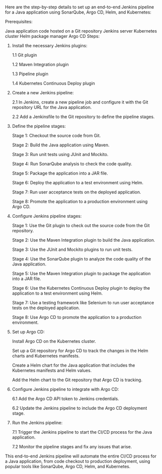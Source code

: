 Here are the step-by-step details to set up an end-to-end Jenkins pipeline for a Java application using SonarQube, Argo CD, Helm, and Kubernetes:

Prerequisites:

Java application code hosted on a Git repository
Jenkins server
Kubernetes cluster
Helm package manager
Argo CD
Steps:

1. Install the necessary Jenkins plugins:
   
   1.1 Git plugin
   
   1.2 Maven Integration plugin
   
   1.3 Pipeline plugin
   
   1.4 Kubernetes Continuous Deploy plugin

2. Create a new Jenkins pipeline:
   
   2.1 In Jenkins, create a new pipeline job and configure it with the Git repository URL for the Java application.
   
   2.2 Add a Jenkinsfile to the Git repository to define the pipeline stages.

3. Define the pipeline stages:
   
    Stage 1: Checkout the source code from Git.
   
    Stage 2: Build the Java application using Maven.
   
    Stage 3: Run unit tests using JUnit and Mockito.
   
    Stage 4: Run SonarQube analysis to check the code quality.
   
    Stage 5: Package the application into a JAR file.
   
    Stage 6: Deploy the application to a test environment using Helm.
   
    Stage 7: Run user acceptance tests on the deployed application.
   
    Stage 8: Promote the application to a production environment using Argo CD.

4. Configure Jenkins pipeline stages:
   
    Stage 1: Use the Git plugin to check out the source code from the Git repository.
   
    Stage 2: Use the Maven Integration plugin to build the Java application.
   
    Stage 3: Use the JUnit and Mockito plugins to run unit tests.
   
    Stage 4: Use the SonarQube plugin to analyze the code quality of the Java application.
   
    Stage 5: Use the Maven Integration plugin to package the application into a JAR file.
   
    Stage 6: Use the Kubernetes Continuous Deploy plugin to deploy the application to a test environment using Helm.
   
    Stage 7: Use a testing framework like Selenium to run user acceptance tests on the deployed application.
   
    Stage 8: Use Argo CD to promote the application to a production environment.

5. Set up Argo CD:
   
    Install Argo CD on the Kubernetes cluster.
   
    Set up a Git repository for Argo CD to track the changes in the Helm charts and Kubernetes manifests.
   
    Create a Helm chart for the Java application that includes the Kubernetes manifests and Helm values.
   
    Add the Helm chart to the Git repository that Argo CD is tracking.

6. Configure Jenkins pipeline to integrate with Argo CD:
   
   6.1 Add the Argo CD API token to Jenkins credentials.
   
   6.2 Update the Jenkins pipeline to include the Argo CD deployment stage.

7. Run the Jenkins pipeline:

   7.1 Trigger the Jenkins pipeline to start the CI/CD process for the Java application.
   
   7.2 Monitor the pipeline stages and fix any issues that arise.
   
This end-to-end Jenkins pipeline will automate the entire CI/CD process for a Java application, from code checkout to production deployment, using popular tools like SonarQube, Argo CD, Helm, and Kubernetes.
